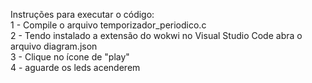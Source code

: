 Instruções para executar o código:  
1 - Compile o arquivo temporizador_periodico.c  
2 - Tendo instalado a extensão do wokwi no Visual Studio Code abra o arquivo diagram.json  
3 - Clique no ícone de "play"  
4 - aguarde os leds acenderem  
